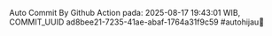 Auto Commit By Github Action pada: 2025-08-17 19:43:01 WIB, COMMIT_UUID ad8bee21-7235-41ae-abaf-1764a31f9c59 #autohijau🗿

